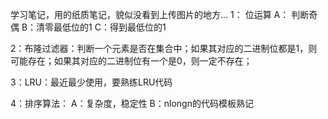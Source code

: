 学习笔记，用的纸质笔记，貌似没看到上传图片的地方...
1： 位运算
    A： 判断奇偶
    B：清零最低位的1
    C：得到最低位的1
    
2：布隆过滤器：判断一个元素是否在集合中；如果其对应的二进制位都是1，则可能存在；如果其对应的二进制位有一个是0，则一定不存在；

3：LRU：最近最少使用，要熟练LRU代码

4：排序算法：
   A：复杂度，稳定性
   B：nlongn的代码模板熟记